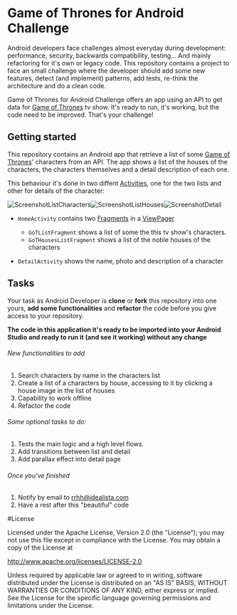 # Game of Thrones for Android Challenge
Android developers face challenges almost everyday during development: performance, security, backwards compatibility, testing... And mainly refactoring for it's own or legacy code. 
This repository contains a project to face an small challenge where the developer should add some new features, detect (and implement) patterns, add tests, re-think the architecture and do a clean code.

Game of Thrones for Android Challenge offers an app using an API to get data for [Game of Thrones][GameOfThronesLink] tv show. It's ready to run, it's working, but the code need to be improved. That's your challenge!

## Getting started

This repository contains an Android app that retrieve a list of some [Game of Thrones][GameOfThronesLink]' characters from an API. The app shows a list of the houses of the characters, the characters themselves and a detail description of each one.

This behaviour it's done in two diffent [Activities][ActivityLink], one for the two lists and other for details of the character:

![ScreenshotListCharacters][ScreenshotListCharacters]![ScreenshotListHouses][ScreenshotListHouses]![ScreenshotDetail][ScreenshotDetail]  
* ``HomeActivity`` contains two [Fragments][FragmentLink] in a [ViewPager][ViewPagerLink]
  * `GoTListFragment` shows a list of some the this tv show's characters.
  * `GoTHousesListFragment` shows a list of the noble houses of the characters 

* ``DetailActivity`` shows the name, photo and description of a character

## Tasks 

Your task as Android Developer is **clone** or **fork** this repository into one yours, **add some functionalities** and **refactor** the code before you give access to your repository.

**The code in this application it's ready to be imported into your Android Studio and ready to run it (and see it working) without any change**

###### New functionalities to add

1. Search characters by name in the characters list
2. Create a list of a characters by house, accessing to it by clicking a house image in the list of houses
3. Capability to work offline
4. Refactor the code

###### Some optional tasks to do:

1. Tests the main logic and a high level flows.
2. Add transitions between list and detail
3. Add parallax effect into detail page

###### Once you've finished
1. Notify by email to rrhh@idealista.com
2. Have a rest after this "beautiful" code

#License

Licensed under the Apache License, Version 2.0 (the "License");
you may not use this file except in compliance with the License.
You may obtain a copy of the License at

  http://www.apache.org/licenses/LICENSE-2.0

Unless required by applicable law or agreed to in writing, software
distributed under the License is distributed on an "AS IS" BASIS,
WITHOUT WARRANTIES OR CONDITIONS OF ANY KIND, either express or implied.
See the License for the specific language governing permissions and
limitations under the License.

[ScreenshotListCharacters]: ./art/ScreenshotListCharacters.png
[ScreenshotListHouses]: ./art/ScreenshotListHouses.png
[ScreenshotDetail]: ./art/ScreenshotDetail.png
[ActivityLink]: http://developer.android.com/intl/es/guide/components/activities.html
[FragmentLink]: http://developer.android.com/intl/es/guide/components/fragments.html
[GameOfThronesLink]: http://www.imdb.com/title/tt0944947/
[ViewPagerLink]: http://developer.android.com/intl/es/training/animation/screen-slide.html
[npatarino]: https://github.com/npatarino
